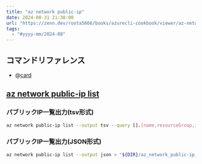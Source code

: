 ```yaml
---
title: "az network public-ip"
date: 2024-08-31 21:38:08
url: "https://zenn.dev/roota5666/books/azurecli-cookbook/viewer/az-network-public-ip"
tags:
  - "#yyyy-mm/2024-08"
---
```


## コマンドリファレンス

- @[card](https://learn.microsoft.com/ja-jp/cli/azure/network/public-ip?view=azure-cli-latest)

## [az network public-ip list](https://learn.microsoft.com/ja-jp/cli/azure/network/public-ip?view=azure-cli-latest#az-network-public-ip-list)

### パブリックIP一覧出力(tsv形式)

```bash
az network public-ip list --output tsv --query [].[name,resourceGroup,ipAddress,location]
```

### パブリックIP一覧出力(JSON形式)

```bash
az network public-ip list --output json > "${DIR}/az_network_public-ip_list.json"
```
